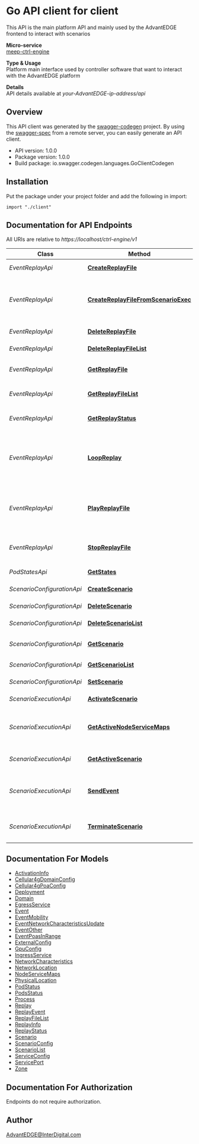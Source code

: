 # Go API client for client

This API is the main platform API and mainly used by the AdvantEDGE frontend to interact with scenarios <p>**Micro-service**<br>[meep-ctrl-engine](https://github.com/InterDigitalInc/AdvantEDGE/tree/master/go-apps/meep-ctrl-engine) <p>**Type & Usage**<br>Platform main interface used by controller software that want to interact with the AdvantEDGE platform <p>**Details**<br>API details available at _your-AdvantEDGE-ip-address/api_

## Overview
This API client was generated by the [swagger-codegen](https://github.com/swagger-api/swagger-codegen) project.  By using the [swagger-spec](https://github.com/swagger-api/swagger-spec) from a remote server, you can easily generate an API client.

- API version: 1.0.0
- Package version: 1.0.0
- Build package: io.swagger.codegen.languages.GoClientCodegen

## Installation
Put the package under your project folder and add the following in import:
```golang
import "./client"
```

## Documentation for API Endpoints

All URIs are relative to *https://localhost/ctrl-engine/v1*

Class | Method | HTTP request | Description
------------ | ------------- | ------------- | -------------
*EventReplayApi* | [**CreateReplayFile**](docs/EventReplayApi.md#createreplayfile) | **Post** /replay/{name} | Add a replay file
*EventReplayApi* | [**CreateReplayFileFromScenarioExec**](docs/EventReplayApi.md#createreplayfilefromscenarioexec) | **Post** /replay/{name}/generate | Generate a replay file from scenario execution events
*EventReplayApi* | [**DeleteReplayFile**](docs/EventReplayApi.md#deletereplayfile) | **Delete** /replay/{name} | Delete a replay file
*EventReplayApi* | [**DeleteReplayFileList**](docs/EventReplayApi.md#deletereplayfilelist) | **Delete** /replay | Delete all replay files
*EventReplayApi* | [**GetReplayFile**](docs/EventReplayApi.md#getreplayfile) | **Get** /replay/{name} | Get a specific replay file
*EventReplayApi* | [**GetReplayFileList**](docs/EventReplayApi.md#getreplayfilelist) | **Get** /replay | Get all replay file names
*EventReplayApi* | [**GetReplayStatus**](docs/EventReplayApi.md#getreplaystatus) | **Get** /replaystatus | Get status of replay manager
*EventReplayApi* | [**LoopReplay**](docs/EventReplayApi.md#loopreplay) | **Post** /replay/{name}/loop | Loop-Execute a replay file present in the platform store
*EventReplayApi* | [**PlayReplayFile**](docs/EventReplayApi.md#playreplayfile) | **Post** /replay/{name}/play | Execute a replay file present in the platform store
*EventReplayApi* | [**StopReplayFile**](docs/EventReplayApi.md#stopreplayfile) | **Post** /replay/{name}/stop | Stop execution of a replay file
*PodStatesApi* | [**GetStates**](docs/PodStatesApi.md#getstates) | **Get** /states | Get pods states
*ScenarioConfigurationApi* | [**CreateScenario**](docs/ScenarioConfigurationApi.md#createscenario) | **Post** /scenarios/{name} | Add a scenario
*ScenarioConfigurationApi* | [**DeleteScenario**](docs/ScenarioConfigurationApi.md#deletescenario) | **Delete** /scenarios/{name} | Delete a scenario
*ScenarioConfigurationApi* | [**DeleteScenarioList**](docs/ScenarioConfigurationApi.md#deletescenariolist) | **Delete** /scenarios | Delete all scenarios
*ScenarioConfigurationApi* | [**GetScenario**](docs/ScenarioConfigurationApi.md#getscenario) | **Get** /scenarios/{name} | Get a specific scenario
*ScenarioConfigurationApi* | [**GetScenarioList**](docs/ScenarioConfigurationApi.md#getscenariolist) | **Get** /scenarios | Get all scenarios
*ScenarioConfigurationApi* | [**SetScenario**](docs/ScenarioConfigurationApi.md#setscenario) | **Put** /scenarios/{name} | Update a scenario
*ScenarioExecutionApi* | [**ActivateScenario**](docs/ScenarioExecutionApi.md#activatescenario) | **Post** /active/{name} | Deploy a scenario
*ScenarioExecutionApi* | [**GetActiveNodeServiceMaps**](docs/ScenarioExecutionApi.md#getactivenodeservicemaps) | **Get** /active/serviceMaps | Get deployed scenario&#39;s port mapping
*ScenarioExecutionApi* | [**GetActiveScenario**](docs/ScenarioExecutionApi.md#getactivescenario) | **Get** /active | Get the deployed scenario
*ScenarioExecutionApi* | [**SendEvent**](docs/ScenarioExecutionApi.md#sendevent) | **Post** /events/{type} | Send events to the deployed scenario
*ScenarioExecutionApi* | [**TerminateScenario**](docs/ScenarioExecutionApi.md#terminatescenario) | **Delete** /active | Terminate the deployed scenario


## Documentation For Models

 - [ActivationInfo](docs/ActivationInfo.md)
 - [Cellular4gDomainConfig](docs/Cellular4gDomainConfig.md)
 - [Cellular4gPoaConfig](docs/Cellular4gPoaConfig.md)
 - [Deployment](docs/Deployment.md)
 - [Domain](docs/Domain.md)
 - [EgressService](docs/EgressService.md)
 - [Event](docs/Event.md)
 - [EventMobility](docs/EventMobility.md)
 - [EventNetworkCharacteristicsUpdate](docs/EventNetworkCharacteristicsUpdate.md)
 - [EventOther](docs/EventOther.md)
 - [EventPoasInRange](docs/EventPoasInRange.md)
 - [ExternalConfig](docs/ExternalConfig.md)
 - [GpuConfig](docs/GpuConfig.md)
 - [IngressService](docs/IngressService.md)
 - [NetworkCharacteristics](docs/NetworkCharacteristics.md)
 - [NetworkLocation](docs/NetworkLocation.md)
 - [NodeServiceMaps](docs/NodeServiceMaps.md)
 - [PhysicalLocation](docs/PhysicalLocation.md)
 - [PodStatus](docs/PodStatus.md)
 - [PodsStatus](docs/PodsStatus.md)
 - [Process](docs/Process.md)
 - [Replay](docs/Replay.md)
 - [ReplayEvent](docs/ReplayEvent.md)
 - [ReplayFileList](docs/ReplayFileList.md)
 - [ReplayInfo](docs/ReplayInfo.md)
 - [ReplayStatus](docs/ReplayStatus.md)
 - [Scenario](docs/Scenario.md)
 - [ScenarioConfig](docs/ScenarioConfig.md)
 - [ScenarioList](docs/ScenarioList.md)
 - [ServiceConfig](docs/ServiceConfig.md)
 - [ServicePort](docs/ServicePort.md)
 - [Zone](docs/Zone.md)


## Documentation For Authorization
 Endpoints do not require authorization.


## Author

AdvantEDGE@InterDigital.com

